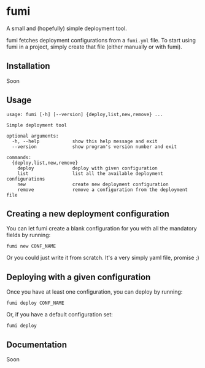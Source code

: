 fumi
====

A small and (hopefully) simple deployment tool.

fumi fetches deployment configurations from a `fumi.yml` file. To start using fumi in a project, simply create that file (either manually or with fumi).

Installation
------------

Soon

Usage
-----

```
usage: fumi [-h] [--version] {deploy,list,new,remove} ...

Simple deployment tool

optional arguments:
  -h, --help            show this help message and exit
  --version             show program's version number and exit

commands:
  {deploy,list,new,remove}
    deploy              deploy with given configuration
    list                list all the available deployment configurations
    new                 create new deployment configuration
    remove              remove a configuration from the deployment file
```

Creating a new deployment configuration
---------------------------------------

You can let fumi create a blank configuration for you with all the mandatory fields by running:

```shell
fumi new CONF_NAME
```

Or you could just write it from scratch. It's a very simply yaml file, promise ;)

Deploying with a given configuration
------------------------------------

Once you have at least one configuration, you can deploy by running:

```shell
fumi deploy CONF_NAME
```

Or, if you have a default configuration set:

```shell
fumi deploy
```

Documentation
-------------

Soon
